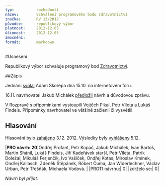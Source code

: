 ```yaml
---
typ:          rozhodnutí
název:        Schválení programového bodu zdravotnictví
značka:       RV 13/2012
původce:      republikový výbor
platnost:     2012-12-05
účinnost:     2012-12-05
zmocnění:     
formát:       markdown
---
```

#Usnesení

Republikový výbor schvaluje programový bod [Zdravotnictví](https://www.pirati.cz/program/zdravotnictvi).

##Zápis

Jednání [svolal](https://forum.pirati.cz/republikovy-vybor-f248/rv-11-2012-programovy-bod-zdravotnictvi-t14147.html#p173413) Adam Skořepa dna 15.10. na internetovém fóru.

16.11. navrhovatel Jakub Michálek [předložil](https://forum.pirati.cz/republikovy-vybor-f248/rv-11-2012-programovy-bod-zdravotnictvi-t14147.html#p173589) návrh a důvodovou zprávu. 

V Rozpravě s připomínkami vystoupili Vojtěch Pikal, Petr Vileta a Lukáš Findeis. Připomínky navrhovatel ve většině začlenil či vysvětlil.

## Hlasování
Hlasování bylo [zahájeno](https://forum.pirati.cz/hlasovani-republikoveho-vyboru-f578/rv13-2012-hlasovani-o-programovem-bodu-zdravotnictvi-t14408.html#p176909) 3.12. 2012. Výsledky byly [vyhlášeny](https://forum.pirati.cz/hlasovani-republikoveho-vyboru-f578/rv13-2012-hlasovani-o-programovem-bodu-zdravotnictvi-t14408-20.html#p177404) 5.12.

|**PRO návrh: 20**|Ondřej Profant, Petr Kopač, Jakub Michálek, Ivan Bartoš, Martin Shánil, Lukáš Findeis, Jiří Kadeřávek starší, Petr Vileta, Patrik Doležal, Mikuláš Ferjenčík, Ivo Vašíček, Ondřej Kotas, Miroslav Kmínek, Ondřej Kallasch, Zdeněk Štěpánek, Róbert Čuma, Jan Widerlechner, Václav Urban, Petr Třešňák, Michaela Vodová. |
|PROTI návrhu:| 0|
|zdrželo se:| 0|

*Návrh byl přijat.*
